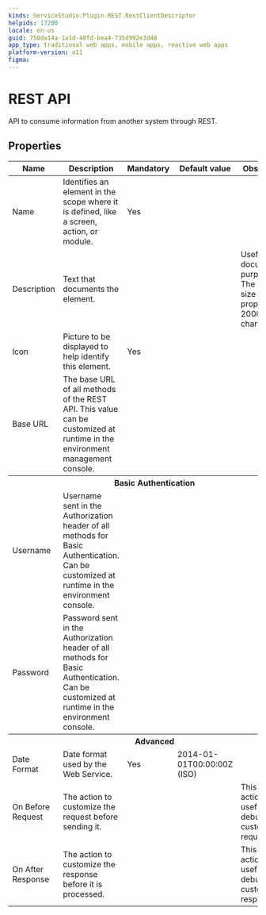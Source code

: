 ```yaml
---
kinds: ServiceStudio.Plugin.REST.RestClientDescriptor
helpids: 17200
locale: en-us
guid: 750da14a-1a1d-48fd-bea4-735d992e3d48
app_type: traditional web apps, mobile apps, reactive web apps
platform-version: o11
figma:
---
```


# REST API

API to consume information from another system through REST.  

## Properties

<table markdown="1">
<thead>
<tr>
<th>Name</th>
<th>Description</th>
<th>Mandatory</th>
<th>Default value</th>
<th>Observations</th>
</tr>
</thead>
<tbody>
<tr>
<td title="Name">Name</td>
<td>Identifies an element in the scope where it is defined, like a screen, action, or module.</td>
<td>Yes</td>
<td></td>
<td></td>
</tr>
<tr>
<td title="Description">Description</td>
<td>Text that documents the element.</td>
<td></td>
<td></td>
<td>Useful for documentation purpose.<br/>The maximum size of this property is 2000 characters.</td>
</tr>
<tr>
<td title="Image">Icon</td>
<td>Picture to be displayed to help identify this element.</td>
<td>Yes</td>
<td></td>
<td></td>
</tr>
<tr>
<td title="Base URL">Base URL</td>
<td>The base URL of all methods of the REST API.
This value can be customized at runtime in the environment management console.</td>
<td></td>
<td></td>
<td></td>
</tr>
<tr >
<th colspan="5">Basic Authentication</th>
</tr>
<tr>
<td title="Username">Username</td>
<td>Username sent in the Authorization header of all methods for Basic Authentication. Can be customized at runtime in the environment console.</td>
<td></td>
<td></td>
<td></td>
</tr>
<tr>
<td title="Password">Password</td>
<td>Password sent in the Authorization header of all methods for Basic Authentication. Can be customized at runtime in the environment console.</td>
<td></td>
<td></td>
<td></td>
</tr>
<tr >
<th colspan="5">Advanced</th>
</tr>
<tr>
<td title="DateFormat">Date Format</td>
<td>Date format used by the Web Service.</td>
<td>Yes</td>
<td>2014-01-01T00:00:00Z (ISO)</td>
<td></td>
</tr>
<tr>
<td title="OnBeforeRequestCallback">On Before Request</td>
<td>The action to customize the request before sending it.</td>
<td></td>
<td></td>
<td>This callback action is useful to debug and customize requests.</td>
</tr>
<tr>
<td title="OnAfterResponseCallback">On After Response</td>
<td>The action to customize the response before it is processed.</td>
<td></td>
<td></td>
<td>This callback action is useful to debug and customize responses.</td>
</tr>
</tbody>
</table>

